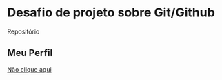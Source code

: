 # Desafio de projeto sobre Git/Github
Repositório

## Meu Perfil
[Não clique aqui](https://github.com/LHTCardoso)
